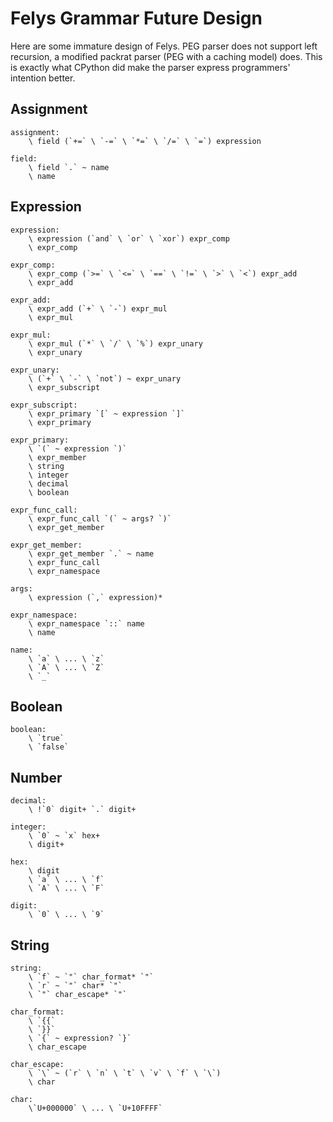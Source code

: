 # Felys Grammar Future Design

Here are some immature design of Felys. PEG parser does not support left recursion, a modified packrat parser (PEG with a caching model) does. This is exactly what CPython did make the parser express programmers' intention better.

## Assignment

```
assignment:
    \ field (`+=` \ `-=` \ `*=` \ `/=` \ `=`) expression

field:
    \ field `.` ~ name
    \ name
```

## Expression

```
expression:
    \ expression (`and` \ `or` \ `xor`) expr_comp
    \ expr_comp

expr_comp:
    \ expr_comp (`>=` \ `<=` \ `==` \ `!=` \ `>` \ `<`) expr_add
    \ expr_add

expr_add:
    \ expr_add (`+` \ `-`) expr_mul
    \ expr_mul

expr_mul:
    \ expr_mul (`*` \ `/` \ `%`) expr_unary
    \ expr_unary

expr_unary:
    \ (`+` \ `-` \ `not`) ~ expr_unary
    \ expr_subscript

expr_subscript:
    \ expr_primary `[` ~ expression `]`
    \ expr_primary

expr_primary:
    \ `(` ~ expression `)`
    \ expr_member
    \ string
    \ integer
    \ decimal
    \ boolean

expr_func_call:
    \ expr_func_call `(` ~ args? `)`
    \ expr_get_member

expr_get_member:
    \ expr_get_member `.` ~ name
    \ expr_func_call
    \ expr_namespace

args:
    \ expression (`,` expression)*

expr_namespace:
    \ expr_namespace `::` name
    \ name

name:
    \ `a` \ ... \ `z`
    \ `A` \ ... \ `Z`
    \ `_`
```

## Boolean

```
boolean:
    \ `true`
    \ `false`
```

## Number

```
decimal:
    \ !`0` digit+ `.` digit+

integer:
    \ `0` ~ `x` hex+
    \ digit+

hex:
    \ digit
    \ `a` \ ... \ `f`
    \ `A` \ ... \ `F`

digit:
    \ `0` \ ... \ `9`
```

## String

```
string:
    \ `f` ~ `"` char_format* `"`
    \ `r` ~ `"` char* `"`
    \ `"` char_escape* `"`

char_format:
    \ `{{`
    \ `}}`
    \ `{` ~ expression? `}`
    \ char_escape

char_escape:
    \ `\` ~ (`r` \ `n` \ `t` \ `v` \ `f` \ `\`)
    \ char

char:
    \`U+000000` \ ... \ `U+10FFFF`
```
